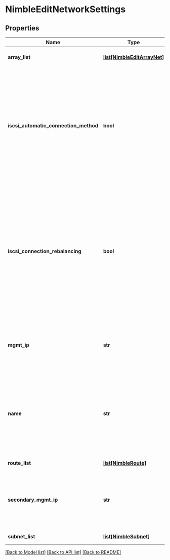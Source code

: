 # NimbleEditNetworkSettings

## Properties
Name | Type | Description | Notes
------------ | ------------- | ------------- | -------------
**array_list** | [**list[NimbleEditArrayNet]**](NimbleEditArrayNet.md) | List of array network configs. | [optional] 
**iscsi_automatic_connection_method** | **bool** | Enable automatic connection method. Enabling this means means redirecting connections from the specified iSCSI discovery IP to the best data IP based on connection counts. | [optional] 
**iscsi_connection_rebalancing** | **bool** | Enable connection rebalancing. Enabling this means rebalancing iSCSI connections by periodically breaking existing connections that are out-of-balance, allowing the host to reconnect to a more appropriate data IP. | [optional] 
**mgmt_ip** | **str** | Management IP for the Group. Four numbers in the range [0,255] separated by periods. | [optional] 
**name** | **str** | Name of the network configuration. Use the name &#39;draft&#39; when creating a draft configuration. Possible values are &#39;active&#39;, &#39;backup&#39; and &#39;draft&#39;. | [optional] 
**route_list** | [**list[NimbleRoute]**](NimbleRoute.md) | List of static routes. | [optional] 
**secondary_mgmt_ip** | **str** | Secondary management IP address for the Group. Four numbers in the range [0,255] separated by periods. | [optional] 
**subnet_list** | [**list[NimbleSubnet]**](NimbleSubnet.md) | List of subnet configs. | [optional] 

[[Back to Model list]](../README.md#documentation-for-models) [[Back to API list]](../README.md#documentation-for-api-endpoints) [[Back to README]](../README.md)


